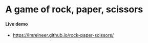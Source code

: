 # A game of rock, paper, scissors
#### Live demo
- https://lmreineer.github.io/rock-paper-scissors/
